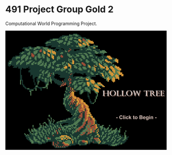 # 491 Project Group Gold 2
Computational World Programming Project.

<p align="center"><img src="game_logo.png" /></p>
